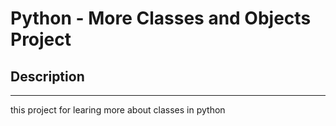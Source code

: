 # Python - More Classes and Objects Project

## Description
-------
this project for learing more about classes in python
